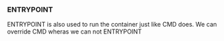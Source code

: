 ### ENTRYPOINT
ENTRYPOINT is also used to run the container just like CMD does.
We can override CMD wheras we can not ENTRYPOINT

